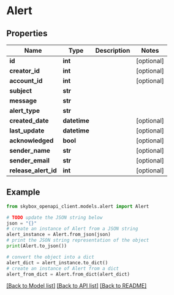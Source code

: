 # Alert


## Properties

Name | Type | Description | Notes
------------ | ------------- | ------------- | -------------
**id** | **int** |  | [optional] 
**creator_id** | **int** |  | [optional] 
**account_id** | **int** |  | [optional] 
**subject** | **str** |  | 
**message** | **str** |  | 
**alert_type** | **str** |  | 
**created_date** | **datetime** |  | [optional] 
**last_update** | **datetime** |  | [optional] 
**acknowledged** | **bool** |  | [optional] 
**sender_name** | **str** |  | [optional] 
**sender_email** | **str** |  | [optional] 
**release_alert_id** | **int** |  | [optional] 

## Example

```python
from skybox_openapi_client.models.alert import Alert

# TODO update the JSON string below
json = "{}"
# create an instance of Alert from a JSON string
alert_instance = Alert.from_json(json)
# print the JSON string representation of the object
print(Alert.to_json())

# convert the object into a dict
alert_dict = alert_instance.to_dict()
# create an instance of Alert from a dict
alert_from_dict = Alert.from_dict(alert_dict)
```
[[Back to Model list]](../README.md#documentation-for-models) [[Back to API list]](../README.md#documentation-for-api-endpoints) [[Back to README]](../README.md)


